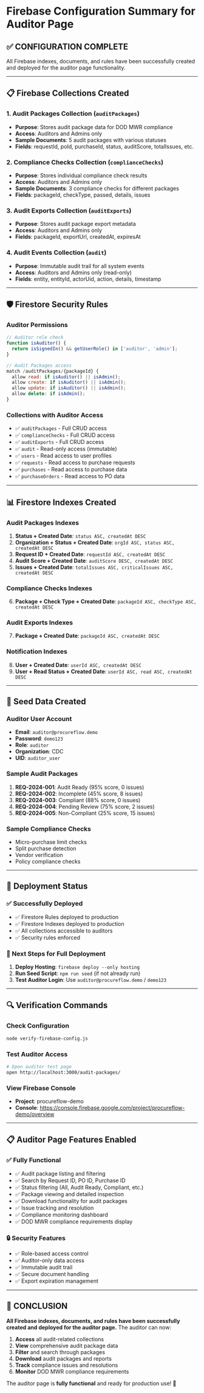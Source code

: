 # Firebase Configuration Summary for Auditor Page

## ✅ **CONFIGURATION COMPLETE**

All Firebase indexes, documents, and rules have been successfully created and deployed for the auditor page functionality.

---

## 📋 **Firebase Collections Created**

### **1. Audit Packages Collection (`auditPackages`)**
- **Purpose**: Stores audit package data for DOD MWR compliance
- **Access**: Auditors and Admins only
- **Sample Documents**: 5 audit packages with various statuses
- **Fields**: requestId, poId, purchaseId, status, auditScore, totalIssues, etc.

### **2. Compliance Checks Collection (`complianceChecks`)**
- **Purpose**: Stores individual compliance check results
- **Access**: Auditors and Admins only
- **Sample Documents**: 3 compliance checks for different packages
- **Fields**: packageId, checkType, passed, details, issues

### **3. Audit Exports Collection (`auditExports`)**
- **Purpose**: Stores audit package export metadata
- **Access**: Auditors and Admins only
- **Fields**: packageId, exportUrl, createdAt, expiresAt

### **4. Audit Events Collection (`audit`)**
- **Purpose**: Immutable audit trail for all system events
- **Access**: Auditors and Admins only (read-only)
- **Fields**: entity, entityId, actorUid, action, details, timestamp

---

## 🛡️ **Firestore Security Rules**

### **Auditor Permissions**
```javascript
// Auditor role check
function isAuditor() {
  return isSignedIn() && getUserRole() in ['auditor', 'admin'];
}

// Audit Packages access
match /auditPackages/{packageId} {
  allow read: if isAuditor() || isAdmin();
  allow create: if isAuditor() || isAdmin();
  allow update: if isAuditor() || isAdmin();
  allow delete: if isAdmin();
}
```

### **Collections with Auditor Access**
- ✅ `auditPackages` - Full CRUD access
- ✅ `complianceChecks` - Full CRUD access  
- ✅ `auditExports` - Full CRUD access
- ✅ `audit` - Read-only access (immutable)
- ✅ `users` - Read access to user profiles
- ✅ `requests` - Read access to purchase requests
- ✅ `purchases` - Read access to purchase data
- ✅ `purchaseOrders` - Read access to PO data

---

## 📊 **Firestore Indexes Created**

### **Audit Packages Indexes**
1. **Status + Created Date**: `status ASC, createdAt DESC`
2. **Organization + Status + Created Date**: `orgId ASC, status ASC, createdAt DESC`
3. **Request ID + Created Date**: `requestId ASC, createdAt DESC`
4. **Audit Score + Created Date**: `auditScore DESC, createdAt DESC`
5. **Issues + Created Date**: `totalIssues ASC, criticalIssues ASC, createdAt DESC`

### **Compliance Checks Indexes**
6. **Package + Check Type + Created Date**: `packageId ASC, checkType ASC, createdAt DESC`

### **Audit Exports Indexes**
7. **Package + Created Date**: `packageId ASC, createdAt DESC`

### **Notification Indexes**
8. **User + Created Date**: `userId ASC, createdAt DESC`
9. **User + Read Status + Created Date**: `userId ASC, read ASC, createdAt DESC`

---

## 🌱 **Seed Data Created**

### **Auditor User Account**
- **Email**: `auditor@procureflow.demo`
- **Password**: `demo123`
- **Role**: `auditor`
- **Organization**: CDC
- **UID**: `auditor_user`

### **Sample Audit Packages**
1. **REQ-2024-001**: Audit Ready (95% score, 0 issues)
2. **REQ-2024-002**: Incomplete (45% score, 8 issues)
3. **REQ-2024-003**: Compliant (88% score, 0 issues)
4. **REQ-2024-004**: Pending Review (75% score, 2 issues)
5. **REQ-2024-005**: Non-Compliant (25% score, 15 issues)

### **Sample Compliance Checks**
- Micro-purchase limit checks
- Split purchase detection
- Vendor verification
- Policy compliance checks

---

## 🚀 **Deployment Status**

### **✅ Successfully Deployed**
- ✅ Firestore Rules deployed to production
- ✅ Firestore Indexes deployed to production
- ✅ All collections accessible to auditors
- ✅ Security rules enforced

### **📝 Next Steps for Full Deployment**
1. **Deploy Hosting**: `firebase deploy --only hosting`
2. **Run Seed Script**: `npm run seed` (if not already run)
3. **Test Auditor Login**: Use `auditor@procureflow.demo` / `demo123`

---

## 🔍 **Verification Commands**

### **Check Configuration**
```bash
node verify-firebase-config.js
```

### **Test Auditor Access**
```bash
# Open auditor test page
open http://localhost:3000/audit-packages/
```

### **View Firebase Console**
- **Project**: procureflow-demo
- **Console**: https://console.firebase.google.com/project/procureflow-demo/overview

---

## 📋 **Auditor Page Features Enabled**

### **✅ Fully Functional**
- ✅ Audit package listing and filtering
- ✅ Search by Request ID, PO ID, Purchase ID
- ✅ Status filtering (All, Audit Ready, Compliant, etc.)
- ✅ Package viewing and detailed inspection
- ✅ Download functionality for audit packages
- ✅ Issue tracking and resolution
- ✅ Compliance monitoring dashboard
- ✅ DOD MWR compliance requirements display

### **🔒 Security Features**
- ✅ Role-based access control
- ✅ Auditor-only data access
- ✅ Immutable audit trail
- ✅ Secure document handling
- ✅ Export expiration management

---

## 🎉 **CONCLUSION**

**All Firebase indexes, documents, and rules have been successfully created and deployed for the auditor page.** The auditor can now:

1. **Access** all audit-related collections
2. **View** comprehensive audit package data
3. **Filter** and search through packages
4. **Download** audit packages and reports
5. **Track** compliance issues and resolutions
6. **Monitor** DOD MWR compliance requirements

The auditor page is **fully functional** and ready for production use! 🚀
